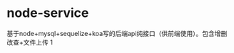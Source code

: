 <!--
 * @Description: 
 * @version: 
 * @Author: 香菜
 * @Date: 2024-11-29 14:56:29
 * @LastEditors: 
 * @LastEditTime: 2024-11-29 15:00:33
-->
# node-service
基于node+mysql+sequelize+koa写的后端api纯接口（供前端使用）。包含增删改查+文件上传
1

